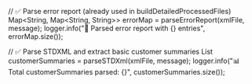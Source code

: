// ✅ Parse error report (already used in buildDetailedProcessedFiles)
Map<String, Map<String, String>> errorMap = parseErrorReport(xmlFile, message);
logger.info("🧾 Parsed error report with {} entries", errorMap.size());

// ✅ Parse STDXML and extract basic customer summaries
List<CustomerSummary> customerSummaries = parseSTDXml(xmlFile, message);
logger.info("📊 Total customerSummaries parsed: {}", customerSummaries.size());

